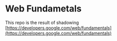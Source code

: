 # Web Fundametals

This repo is the result of shadowing [https://developers.google.com/web/fundamentals](https://developers.google.com/web/fundamentals)
